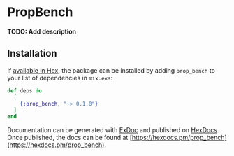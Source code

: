 # PropBench

**TODO: Add description**

## Installation

If [available in Hex](https://hex.pm/docs/publish), the package can be installed
by adding `prop_bench` to your list of dependencies in `mix.exs`:

```elixir
def deps do
  [
    {:prop_bench, "~> 0.1.0"}
  ]
end
```

Documentation can be generated with [ExDoc](https://github.com/elixir-lang/ex_doc)
and published on [HexDocs](https://hexdocs.pm). Once published, the docs can
be found at [https://hexdocs.pm/prop_bench](https://hexdocs.pm/prop_bench).

